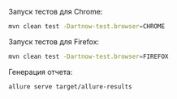 Запуск тестов для Chrome:

```bash
mvn clean test -Dartnow-test.browser=CHROME
```

Запуск тестов для Firefox:

```bash
mvn clean test -Dartnow-test.browser=FIREFOX
```

Генерация отчета:

```bash
allure serve target/allure-results
```